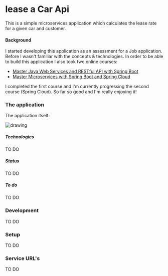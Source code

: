 # lease a Car Api

This is a  simple microservices application which calculates the lease rate for a given car and customer.

#### Background
I started developing this application as an assessment for a Job application. Before I wasn't familiar with the concepts & technologies. In order to be able to build this application I also took two online courses:

* [Master Java Web Services and RESTful API with Spring Boot](https://www.udemy.com/course/spring-web-services-tutorial/)
* [Master Microservices with Spring Boot and Spring Cloud](https://www.udemy.com/course/microservices-with-spring-boot-and-spring-cloud/)

I completed the first course and I'm currently progressing the second course (Spring Cloud). So far so good and I'm really enjoying it!

### The application
The application itself:

![drawing](https://github.com/hakktastic/lease-a-car-api/blob/main/Drawing.jpg)

##### Technologies
TO DO
##### Status
TO DO

##### To do
TO DO

### Development
TO DO

### Setup
TO DO

### Service URL's
TO DO
